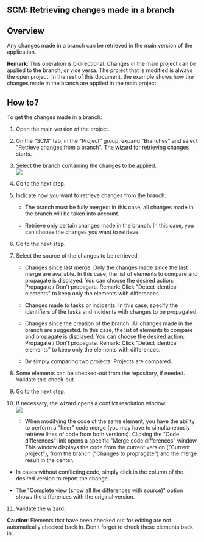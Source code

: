 


## SCM: Retrieving changes made in a branch
			



<a name="NOTE1"></a>
<a name="NOTE1_1"></a>


## Overview
<a name="overview_ELTTEXTE000123"></a>
Any changes made in a branch can be retrieved in the main version of the application.

**Remark**: This operation is bidirectional. Changes in the main project can be applied to the branch, or vice versa. The project that is modified is always the open project. In the rest of this document, the example shows how the changes made in the branch are applied in the main project.

<a name="NOTE2"></a>
<a name="NOTE2_1"></a>


## How to?
<a name="how_ELTTEXTE000147"></a>
To get the changes made in a branch:

1. Open the main version of the project.

2. On the "SCM" tab, in the "Project" group, expand "Branches" and select "Retrieve changes from a branch". The wizard for retrieving changes starts.

3. Select the branch containing the changes to be applied.<br>![](https://doc.pcsoft.fr/en-US/images/image.awp?langid=3&name=GDS_R%E9cup%E9rer_fusion%20-%20HC%20N%B0001.gif&type=thumb)


4. Go to the next step. 

5. Indicate how you want to retrieve changes from the branch: 

	- The branch must be fully merged: in this case, all changes made in the branch will be taken into account. 

	- Retrieve only certain changes made in the branch. In this case, you can choose the changes you want to retrieve. 




6. Go to the next step.  

7. Select the source of the changes to be retrieved: 

	- Changes since last merge: 
			Only the changes made since the last merge are available. 
			In this case, the list of elements to compare and propagate is displayed. You can choose the desired action: Propagate / Don't propagate. 
			Remark: Click "Detect identical elements" to keep only the elements with differences. 

	- Changes made to tasks or incidents:
			In this case, specify the identifiers of the tasks and incidents with changes to be propagated. 

	- Changes since the creation of the branch: All changes made in the branch are suggested. In this case, the list of elements to compare and propagate is displayed. You can choose the desired action: Propagate / Don't propagate. 
			Remark: Click "Detect identical elements" to keep only the elements with differences.

	- By simply comparing two projects: 
			Projects are compared. 




8. Some elements can be checked-out from the repository, if needed. Validate this check-out. 

9. Go to the next step.

10. If necessary, the wizard opens a conflict resolution window. <br>![](https://doc.pcsoft.fr/en-US/images/image.awp?langid=3&name=GDS_R%E9cup%E9rer_fusion%20-%20HC%20N%B0004.gif&type=thumb)


	- When modifying the code of the same element, you have the ability to perform a "finer" code merge (you may have to simultaneously retrieve lines of code from both versions). Clicking the "Code differences" link opens a specific "Merge code differences" window. This window displays the code from the current version ("Current project"), from the branch ("Changes to propragate") and the merge result in the center.

- In cases without conflicting code, simply click in the column of the desired version to report the change. 

- The "Complete view (show all the differences with source)" option shows the differences with the original version.

11. Validate the wizard. 




**Caution**: Elements that have been checked out for editing are not automatically checked back in. Don't forget to check these elements back in.


